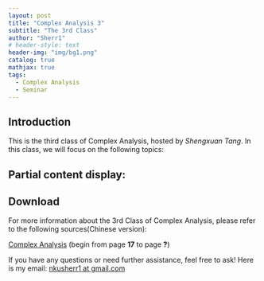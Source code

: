 ```yaml
---
layout: post
title: "Complex Analysis 3"
subtitle: "The 3rd Class"
author: "Sherr1"
# header-style: text
header-img: "img/bg1.png"
catalog: true
mathjax: true
tags:
  - Complex Analysis
  - Seminar
---
```

## Introduction
This is the third class of Complex Analysis, hosted by *Shengxuan Tang*. In this class, we will focus on the following topics:

## Partial content display:
<!-- ![](/img/in-post/post-ca/11.jpg) -->

## Download
For more information about the 3rd Class of Complex Analysis, please refer to the following sources(Chinese version):

[Complex Analysis](/files/Complex%20Analysis.pdf) (begin from page **17** to page **?**)

If you have any questions or need further assistance, feel free to ask! Here is my email: [nkusherr1 at gmail.com](mailto:nkusherr1@gmail.com)
